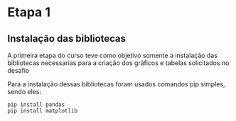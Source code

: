 # Etapa 1

## Instalação das bibliotecas

A primeira etapa do curso teve como objetivo somente a instalação das bibliotecas necessarias para a criação dos gráficos e tabelas solicitados no desafio

Para a instalação dessas bibliotecas foram usados comandos pip simples, sendo eles:

```shell
pip install pandas  
pip install matplotlib
```
